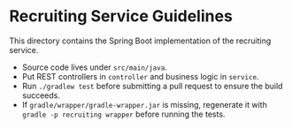 # Recruiting Service Guidelines

This directory contains the Spring Boot implementation of the recruiting service.

- Source code lives under `src/main/java`.
- Put REST controllers in `controller` and business logic in `service`.
- Run `./gradlew test` before submitting a pull request to ensure the build succeeds.
- If `gradle/wrapper/gradle-wrapper.jar` is missing, regenerate it with `gradle -p recruiting wrapper` before running the tests.
